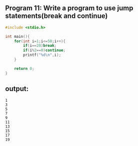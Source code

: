 ## Program 11: Write a program to use jump statements(break and continue)
```c
#include <stdio.h>

int main(){
    for(int i=1;i<=50;i++){
        if(i==20)break;
        if(i%2==0)continue;
        printf("%d\n",i);
    }

    return 0;
}
```
## output:
```
1
3
5
7
9
11
13
15
17
19
```







